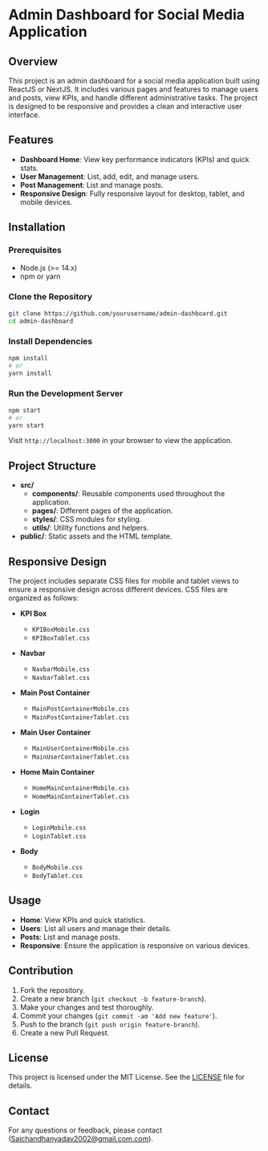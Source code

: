 # Admin Dashboard for Social Media Application

## Overview

This project is an admin dashboard for a social media application built using ReactJS or NextJS. It includes various pages and features to manage users and posts, view KPIs, and handle different administrative tasks. The project is designed to be responsive and provides a clean and interactive user interface.

## Features

- **Dashboard Home**: View key performance indicators (KPIs) and quick stats.
- **User Management**: List, add, edit, and manage users.
- **Post Management**: List and manage posts.
- **Responsive Design**: Fully responsive layout for desktop, tablet, and mobile devices.

## Installation

### Prerequisites

- Node.js (>= 14.x)
- npm or yarn

### Clone the Repository

```bash
git clone https://github.com/yourusername/admin-dashboard.git
cd admin-dashboard
```

### Install Dependencies

```bash
npm install
# or
yarn install
```

### Run the Development Server

```bash
npm start
# or
yarn start
```

Visit `http://localhost:3000` in your browser to view the application.

## Project Structure

- **src/**
  - **components/**: Reusable components used throughout the application.
  - **pages/**: Different pages of the application.
  - **styles/**: CSS modules for styling.
  - **utils/**: Utility functions and helpers.
- **public/**: Static assets and the HTML template.

## Responsive Design

The project includes separate CSS files for mobile and tablet views to ensure a responsive design across different devices. CSS files are organized as follows:

- **KPI Box**

  - `KPIBoxMobile.css`
  - `KPIBoxTablet.css`

- **Navbar**

  - `NavbarMobile.css`
  - `NavbarTablet.css`

- **Main Post Container**

  - `MainPostContainerMobile.css`
  - `MainPostContainerTablet.css`

- **Main User Container**

  - `MainUserContainerMobile.css`
  - `MainUserContainerTablet.css`

- **Home Main Container**

  - `HomeMainContainerMobile.css`
  - `HomeMainContainerTablet.css`

- **Login**

  - `LoginMobile.css`
  - `LoginTablet.css`

- **Body**
  - `BodyMobile.css`
  - `BodyTablet.css`

## Usage

- **Home**: View KPIs and quick statistics.
- **Users**: List all users and manage their details.
- **Posts**: List and manage posts.
- **Responsive**: Ensure the application is responsive on various devices.

## Contribution

1. Fork the repository.
2. Create a new branch (`git checkout -b feature-branch`).
3. Make your changes and test thoroughly.
4. Commit your changes (`git commit -am 'Add new feature'`).
5. Push to the branch (`git push origin feature-branch`).
6. Create a new Pull Request.

## License

This project is licensed under the MIT License. See the [LICENSE](LICENSE) file for details.

## Contact

For any questions or feedback, please contact (Saichandhanyadav2002@gmail.com.com).
